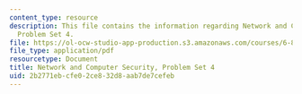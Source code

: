 ```yaml
---
content_type: resource
description: This file contains the information regarding Network and Computer Security,
  Problem Set 4.
file: https://ol-ocw-studio-app-production.s3.amazonaws.com/courses/6-857-network-and-computer-security-spring-2014/2b2771ebcfe02ce832d8aab7de7cefeb_MIT6_857S14_ps4.pdf
file_type: application/pdf
resourcetype: Document
title: Network and Computer Security, Problem Set 4
uid: 2b2771eb-cfe0-2ce8-32d8-aab7de7cefeb
---
```

